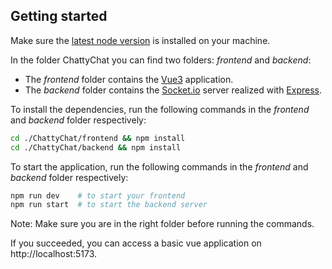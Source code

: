 

## Getting started

Make sure the [latest node version](https://nodejs.org/en/) is installed on your machine.

In the folder ChattyChat you can find two folders: _frontend_ and _backend_:
- The _frontend_ folder contains the [Vue3](https://vuejs.org/) application.
- The _backend_ folder contains the [Socket.io](https://socket.io/) server realized with [Express](https://expressjs.com/de/).

To install the dependencies, run the following commands in the _frontend_ and _backend_ folder respectively:
```bash
cd ./ChattyChat/frontend && npm install
cd ./ChattyChat/backend && npm install
```

To start the application, run the following commands in the _frontend_ and _backend_ folder respectively:
```bash 
npm run dev    # to start your frontend
npm run start  # to start the backend server
```

Note: Make sure you are in the right folder before running the commands.

If you succeeded, you can access a basic vue application on http://localhost:5173.